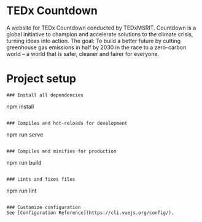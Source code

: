 # TEDx Countdown
A website for TEDx Countdown conducted by TEDxMSRIT. Countdown is a global initiative to champion and accelerate solutions to the climate crisis, turning ideas into action. The goal: To build a better future by cutting greenhouse gas emissions in half by 2030 in the race to a zero-carbon world – a world that is safer, cleaner and fairer for everyone.

# Project setup
```
### Install all dependencies
```
npm install
```

### Compiles and hot-reloads for development
```
npm run serve
```

### Compiles and minifies for production
```
npm run build
```

### Lints and fixes files
```
npm run lint
```

### Customize configuration
See [Configuration Reference](https://cli.vuejs.org/config/).

